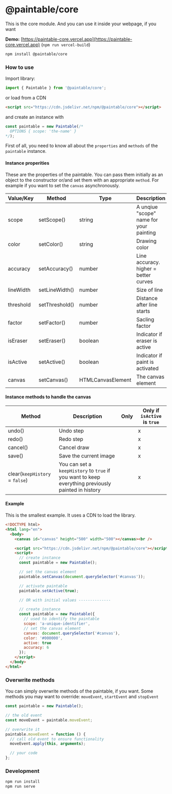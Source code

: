 # @paintable/core

This is the core module.
And you can use it inside your webpage, if you want

**Demo:** [https://paintable-core.vercel.app](https://paintable-core.vercel.app) (`npm run vercel-build`)

```bash
npm install @paintable/core
```

### How to use

Import library:

```javascript
import { Paintable } from '@paintable/core';
```

or load from a CDN

```html
<script src="https://cdn.jsdelivr.net/npm/@paintable/core"></script>
```

and create an instance with

```javascript
const paintable = new Paintable(/*
  OPTIONS { scope: 'the-name' }
*/);
```

First of all, you need to know all about the `properties` and `methods` of the `paintable` instance.

#### Instance properities

These are the properties of the paintable. You can pass them initially as an object to the constructor or/and set them with an appropriate `method`. For example if you want to set the `canvas` asynchronously.

| Value/Key | Method         | Type              | Description                             | Default   | Required |
| --------- | -------------- | ----------------- | --------------------------------------- | --------- | -------- |
| scope     | setScope()     | string            | A unqiue "scope" name for your painting | paintable | -        |
| color     | setColor()     | string            | Drawing color                           | #000000   | -        |
| accuracy  | setAccuracy()  | number            | Line accuracy. higher = better curves   | 4         | -        |
| lineWidth | setLineWidth() | number            | Size of line                            | 5         | -        |
| threshold | setThreshold() | number            | Distance after line starts              | 0         | -        |
| factor    | setFactor()    | number            | Sacling factor                          | 1         | -        |
| isEraser  | setEraser()    | boolean           | Indicator if eraser is active           | false     | -        |
| isActive  | setActive()    | boolean           | Indicator if paint is activated         | false     | -        |
| canvas    | setCanvas()    | HTMLCanvasElement | The canvas element                      | null      | x        |

#### Instance methods to handle the canvas

| Method                         | Description                                                                                        | Only | Only if `isActive` is `true` |
| ------------------------------ | -------------------------------------------------------------------------------------------------- | ---- | ---------------------------- |
| undo()                         | Undo step                                                                                          |      | x                            |
| redo()                         | Redo step                                                                                          |      | x                            |
| cancel()                       | Cancel draw                                                                                        |      | x                            |
| save()                         | Save the current image                                                                             |      | x                            |
| clear(`keepHistory` = `false`) | You can set a `keepHistory` to `true` if you want to keep everything previously painted in history |      | x                            |

#### Example

This is the smallest example. It uses a CDN to load the library.

```html
<!DOCTYPE html>
<html lang="en">
  <body>
    <canvas id="canvas" height="500" width="500"></canvas><br />

    <script src="https://cdn.jsdelivr.net/npm/@paintable/core"></script>
    <script>
      // create instance
      const paintable = new Paintable();

      // set the canvas element
      paintable.setCanvas(document.querySelector('#canvas'));

      // activate paintable
      paintable.setActive(true);

      // OR with initial values --------------

      // create instance
      const paintable = new Paintable({
        // used to identify the paintable
        scope: 'a-unique-identifier',
        // set the canvas element
        canvas: document.querySelector('#canvas'),
        color: '#000000',
        active: true
        accuracy: 6
      });
    </script>
  </body>
</html>
```

### Overwrite methods

You can simply overwrite methods of the paintable, if you want.
Some methods you may want to override: `moveEvent`, `startEvent` and `stopEvent`

```javascript
const paintable = new Paintable();

// the old event
const moveEvent = paintable.moveEvent;

// overwrite it
paintable.moveEvent = function () {
  // call old event to ensure functionality
  moveEvent.apply(this, arguments);

  // your code
};
```

### Development

```bash
npm run install
npm run serve
```
